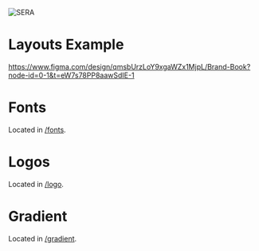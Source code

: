 ![SERA](logo.webp)

# Layouts Example
https://www.figma.com/design/qmsbUrzLoY9xgaWZx1MjpL/Brand-Book?node-id=0-1&t=eW7s78PP8aawSdIE-1

# Fonts
Located in [/fonts](fonts/).

# Logos
Located in [/logo](logo/).

# Gradient
Located in [/gradient](gradient/).

